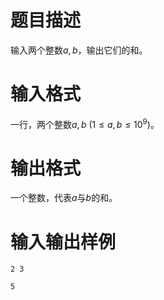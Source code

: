 # 题目描述

输入两个整数$a,b$，输出它们的和。

# 输入格式

一行，两个整数$a,b~(1 \leq a,b \leq 10^9)$。

# 输出格式

一个整数，代表$a$与$b$的和。

# 输入输出样例

```input1
2 3
```

```output1
5
```
